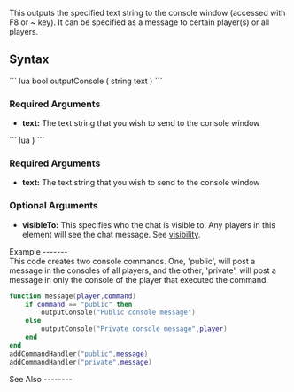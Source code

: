 This outputs the specified text string to the console window (accessed with F8 or ~ key). It can be specified as a message to certain player(s) or all players.

Syntax
------

<section name="Client" class="client" show="true">
``` lua
bool outputConsole ( string text )
```

### Required Arguments

-   **text:** The text string that you wish to send to the console window

</section>
<section name="Server" class="server" show="true">
``` lua
 )
```

### Required Arguments

-   **text:** The text string that you wish to send to the console window

### Optional Arguments

-   **visibleTo:** This specifies who the chat is visible to. Any players in this element will see the chat message. See [visibility](/visibility.md "wikilink").

</section>
Example
-------

<section name="Server" class="server" show="true">
This code creates two console commands. One, 'public', will post a message in the consoles of all players, and the other, 'private', will post a message in only the console of the player that executed the command.

``` lua
function message(player,command)
    if command == "public" then
        outputConsole("Public console message")
    else
        outputConsole("Private console message",player)
    end
end
addCommandHandler("public",message)
addCommandHandler("private",message)
```

</section>
See Also
--------
